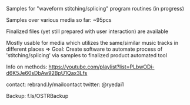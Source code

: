 Samples for "waveform stitching/splicing" program routines (in progress)

Samples over various media so far: ~95pcs

Finalized files (yet still prepared with user interaction) are available

Mostly usable for media which utilizes the same/similar music tracks in different places
=> Goal: Create software to automate process of 'stitching/splicing' via samples to finalized product automated tool

Info on methods:
https://youtube.com/playlist?list=PLbwODi-d6K5Je60sDbAw92BpU1Qax3Lfs

contact: rebrand.ly/mailcontact
twitter: @ryedai1

Backup: f.ls/OSTRBackup
